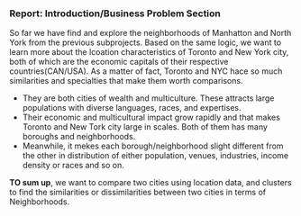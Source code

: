 ### Report: Introduction/Business Problem Section

So far we have find and explore the neighborhoods of Manhatton and North York from the previous subprojects. Based on the same logic, we want to learn more about the lcoation characteristics of Toronto and New York city, both of which are the economic capitals of their respective countries(CAN/USA). As a matter of fact, Toronto and NYC hace so much similarities and specialties that make them worth comparisons.

- They are both cities of wealth and multiculture. These attracts large populations with diverse languages, races, and expertises. 
- Their economic and multicultural impact grow rapidly and that makes Toronto and New Tork city large in scales. Both of them has many boroughs and neighborhoods.
- Meanwhile, it mekes each borough/neighborhood slight different from the other in distribution of either population, venues, industries, income density or races and so on.

**TO sum up**, we want to compare two cities using location data, and clusters to find the similarities or dissimilarities between two cities in terms of Neighborhoods.

